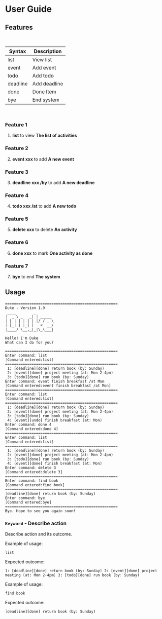 # User Guide

## Features 

&nbsp;

| Syntax      | Description |
| ----------- | ----------- |
| list      | View list       |
| event   | Add event        |
| todo      | Add todo       |
| deadline   | Add deadline  |
| done      | Done Item      |
| bye   | End system        |

&nbsp;

### Feature 1 
1. **list** to view **The list of activities**
### Feature 2
2. **event xxx** to add **A new event**
### Feature 3
3. **deadline xxx /by** to add **A new deadline**
### Feature 4
4. **todo xxx /at** to add **A new todo**
### Feature 5
5. **delete xxx** to delete **An activity**
### Feature 6
6. **done xxx** to mark **One activity as done**
### Feature 7
7. **bye** to end **The system**

## Usage

```
===================================================
Duke - Version 1.0
 ____        _        
|  _ \ _   _| | _____ 
| | | | | | | |/ / _ \
| |_| | |_| |   <  __/
|____/ \__,_|_|\_\___|

Hello! I'm Duke
What can I do for you?

===================================================
Enter command: list
[Command entered:list]
===================================================
 1: [deadline][done] return book (by: Sunday)
 2: [event][done] project meeting (at: Mon 2-4pm)
 3: [todo][done] run book (by: Sunday)
Enter command: event finish breakfast /at Mon
[Command entered:event finish breakfast /at Mon]
===================================================
Enter command: list
[Command entered:list]
===================================================
 1: [deadline][done] return book (by: Sunday)
 2: [event][done] project meeting (at: Mon 2-4pm)
 3: [todo][done] run book (by: Sunday)
 4: [event][undo] finish breakfast (at: Mon)
Enter command: done 4
[Command entered:done 4]
===================================================
Enter command: list
[Command entered:list]
===================================================
 1: [deadline][done] return book (by: Sunday)
 2: [event][done] project meeting (at: Mon 2-4pm)
 3: [todo][done] run book (by: Sunday)
 4: [event][done] finish breakfast (at: Mon)
Enter command: delete 3
[Command entered:delete 3]
===================================================
Enter command: find book
[Command entered:find book]
===================================================
[deadline][done] return book (by: Sunday)
Enter command: bye
[Command entered:bye]
===================================================
Bye. Hope to see you again soon!
```

### `Keyword` - Describe action

Describe action and its outcome.

Example of usage: 

`
list
`

Expected outcome:

`
1: [deadline][done] return book (by: Sunday)
2: [event][done] project meeting (at: Mon 2-4pm)
3: [todo][done] run book (by: Sunday)
`

Example of usage:

`
find book
`

Expected outcome:

`
[deadline][done] return book (by: Sunday)
`